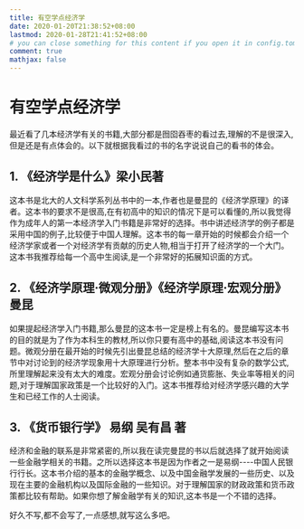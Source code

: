 ```yaml
---
title: 有空学点经济学
date: 2020-01-20T21:38:52+08:00
lastmod: 2020-01-28T21:41:52+08:00
# you can close something for this content if you open it in config.toml.
comment: true
mathjax: false
---
```


# 有空学点经济学

最近看了几本经济学有关的书籍,大部分都是囫囵吞枣的看过去,理解的不是很深入,但是还是有点体会的。以下就根据我看过的书的名字说说自己的看书的体会。


## 1. 《经济学是什么》梁小民著

这本书是北大的人文科学系列丛书中的一本,作者也是曼昆的《经济学原理》的译者。这本书的要求不是很高,在有初高中的知识的情况下是可以看懂的,所以我觉得作为成年人的第一本经济学入门书籍是非常好的选择。书中讲述经济学的例子都是采用中国的例子,比较便于中国人理解。这本书的每一章开始的时候都会介绍一个经济学家或者一个对经济学有贡献的历史人物,相当于打开了经济学的一个大门。这本书我推荐给每一个高中生阅读,是一个非常好的拓展知识面的方式。

## 2. 《经济学原理·微观分册》《经济学原理·宏观分册》曼昆

如果提起经济学入门书籍,那么曼昆的这本书一定是榜上有名的。曼昆编写这本书的目的就是为了作为本科生的教材,所以你只要有高中的基础,阅读这本书没有问题。微观分册在最开始的时候先引出曼昆总结的经济学十大原理,然后在之后的章节中对讨论到的经济学现象用十大原理进行分析。整本书中没有复杂的数学公式,所里理解起来没有太大的难度。宏观分册会讨论例如通货膨胀、失业率等相关的问题,对于理解国家政策是一个比较好的入门。这本书推荐给对经济学感兴趣的大学生和已经工作的人士阅读。

## 3. 《货币银行学》 易纲 吴有昌 著

经济和金融的联系是非常紧密的,所以我在读完曼昆的书以后就选择了就开始阅读一些金融学相关的书籍。之所以选择这本书是因为作者之一是易纲----中国人民银行行长。这本书介绍的基本的金融学概念、以及中国金融学发展的一些历史、以及现在主要的金融机构以及国际金融的一些知识。对于理解国家的财政政策和货币政策都比较有帮助。如果你想了解金融学有关的知识,这本书是一个不错的选择。

好久不写,都不会写了,一点感想,就写这么多吧。